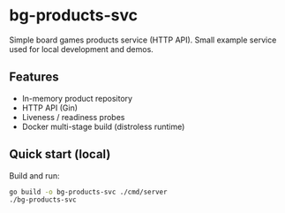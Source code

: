 # bg-products-svc

Simple board games products service (HTTP API). Small example service used for local development and demos.

## Features
- In-memory product repository
- HTTP API (Gin)
- Liveness / readiness probes
- Docker multi-stage build (distroless runtime)

## Quick start (local)
Build and run:
```bash
go build -o bg-products-svc ./cmd/server
./bg-products-svc
